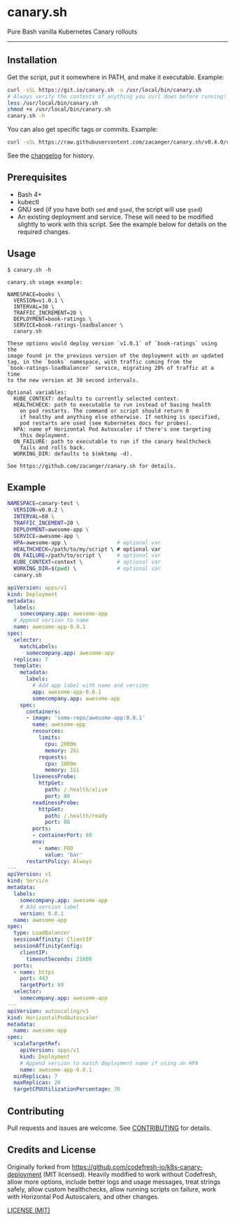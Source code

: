 # canary.sh

Pure Bash vanilla Kubernetes Canary rollouts

--------

## Installation

Get the script, put it somewhere in PATH, and make it executable. Example:

```bash
curl -sSL https://git.io/canary.sh -o /usr/local/bin/canary.sh
# Always verify the contents of anything you curl down before running!
less /usr/local/bin/canary.sh
chmod +x /usr/local/bin/canary.sh
canary.sh -h
```

You can also get specific tags or commits. Example:

```bash
curl -sSL https://raw.githubusercontent.com/zacanger/canary.sh/v0.4.0/canary.sh -o canary.sh
```

See the [changelog](./CHANGELOG.md) for history.

## Prerequisites

* Bash 4+
* kubectl
* GNU sed (if you have both `sed` and `gsed`, the script will use `gsed`)
* An existing deployment and service. These will need to be modified slightly
  to work with this script. See the example below for details on the required
  changes.

## Usage

```
$ canary.sh -h

canary.sh usage example:

NAMESPACE=books \
  VERSION=v1.0.1 \
  INTERVAL=30 \
  TRAFFIC_INCREMENT=20 \
  DEPLOYMENT=book-ratings \
  SERVICE=book-ratings-loadbalancer \
  canary.sh

These options would deploy version `v1.0.1` of `book-ratings` using the
image found in the previous version of the deployment with an updated
tag, in the `books` namespace, with traffic coming from the
`book-ratings-loadbalancer` service, migrating 20% of traffic at a time
to the new version at 30 second intervals.

Optional variables:
  KUBE_CONTEXT: defaults to currently selected context.
  HEALTHCHECK: path to executable to run instead of basing health
    on pod restarts. The command or script should return 0
    if healthy and anything else otherwise. If nothing is specified,
    pod restarts are used (see Kubernetes docs for probes).
  HPA: name of Horizontal Pod Autoscaler if there's one targeting
    this deployment.
  ON_FAILURE: path to executable to run if the canary healthcheck
    fails and rolls back.
  WORKING_DIR: defaults to $(mktemp -d).

See https://github.com/zacanger/canary.sh for details.
```

## Example

```bash
NAMESPACE=canary-test \
  VERSION=v0.0.2 \
  INTERVAL=60 \
  TRAFFIC_INCEMENT=20 \
  DEPLOYMENT=awesome-app \
  SERVICE=awesome-app \
  HPA=awesome-app \                # optional var
  HEALTHCHECK=/path/to/my/script \ # optional var
  ON_FAILURE=/path/to/script \     # optional var
  KUBE_CONTEXT=context \           # optional var
  WORKING_DIR=$(pwd) \             # optional var
  canary.sh
```

```yaml
apiVersion: apps/v1
kind: Deployment
metadata:
  labels:
    somecompany.app: awesome-app
  # Append version to name
  name: awesome-app-0.0.1
spec:
  selector:
    matchLabels:
      somecompany.app: awesome-app
  replicas: 7
  template:
    metadata:
      labels:
        # Add app label with name and version
        app: awesome-app-0.0.1
        somecompany.app: awesome-app
    spec:
      containers:
      - image: 'some-repo/awesome-app:0.0.1'
        name: awesome-app
        resources:
          limits:
            cpu: 2000m
            memory: 2Gi
          requests:
            cpu: 1000m
            memory: 1Gi
        livenessProbe:
          httpGet:
            path: /.health/alive
            port: 80
        readinessProbe:
          httpGet:
            path: /.health/ready
            port: 80
        ports:
        - containerPort: 80
        env:
          - name: FOO
            value: 'bar'
      restartPolicy: Always
---
apiVersion: v1
kind: Service
metadata:
  labels:
    somecompany.app: awesome-app
    # Add version label
    version: 0.0.1
  name: awesome-app
spec:
  type: LoadBalancer
  sessionAffinity: ClientIP
  sessionAffinityConfig:
    clientIP:
      timeoutSeconds: 21600
  ports:
  - name: https
    port: 443
    targetPort: 80
  selector:
    somecompany.app: awesome-app
---
apiVersion: autoscaling/v1
kind: HorizontalPodAutoscaler
metadata:
  name: awesome-app
spec:
  scaleTargetRef:
    apiVersion: apps/v1
    kind: Deployment
    # Append version to match deployment name if using an HPA
    name: awesome-app-0.0.1
  minReplicas: 7
  maxReplicas: 20
  targetCPUUtilizationPercentage: 70
```

## Contributing

Pull requests and issues are welcome. See
[CONTRIBUTING](./.github/CONTRIBUTING.md) for details.

## Credits and License

Originally forked from <https://github.com/codefresh-io/k8s-canary-deployment>
(MIT licensed). Heavily modified to work without Codefresh, allow more options,
include better logs and usage messages, treat strings safely, allow custom
healthchecks, allow running scripts on failure, work with Horizontal Pod
Autoscalers, and other changes.

[LICENSE (MIT)](./LICENSE.md)

